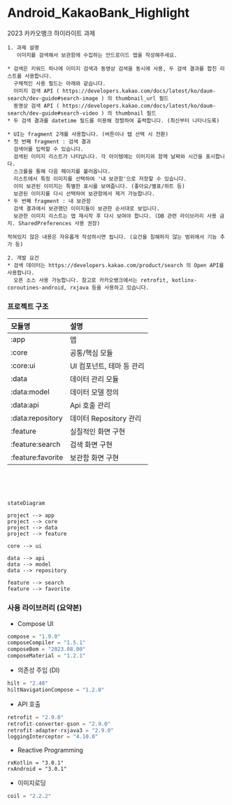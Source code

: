 # Android_KakaoBank_Highlight
 2023 카카오뱅크 하이라이트 과제

```
1. 과제 설명
   이미지를 검색해서 보관함에 수집하는 안드로이드 앱을 작성해주세요.

* 검색은 키워드 하나에 이미지 검색과 동영상 검색을 동시에 사용, 두 검색 결과를 합친 리스트를 사용합니다.
  구체적인 사용 필드는 아래와 같습니다.
  이미지 검색 API ( https://developers.kakao.com/docs/latest/ko/daum-search/dev-guide#search-image ) 의 thumbnail_url 필드
  동영상 검색 API ( https://developers.kakao.com/docs/latest/ko/daum-search/dev-guide#search-video ) 의 thumbnail 필드
* 두 검색 결과를 datetime 필드를 이용해 정렬하여 출력합니다. (최신부터 나타나도록)

* UI는 fragment 2개를 사용합니다. (버튼이나 탭 선택 시 전환)
* 첫 번째 fragment : 검색 결과
  검색어를 입력할 수 있습니다.
  검색된 이미지 리스트가 나타납니다. 각 아이템에는 이미지와 함께 날짜와 시간을 표시합니다.
  스크롤을 통해 다음 페이지를 불러옵니다.
  리스트에서 특정 이미지를 선택하여 '내 보관함'으로 저장할 수 있습니다.
  이미 보관된 이미지는 특별한 표시를 보여줍니다. (좋아요/별표/하트 등)
  보관된 이미지를 다시 선택하여 보관함에서 제거 가능합니다.
* 두 번째 fragment : 내 보관함
  검색 결과에서 보관했던 이미지들이 보관한 순서대로 보입니다.
  보관한 이미지 리스트는 앱 재시작 후 다시 보여야 합니다. (DB 관련 라이브러리 사용 금지. SharedPreferences 사용 권장)

적혀있지 않은 내용은 자유롭게 작성하시면 됩니다. (요건을 침해하지 않는 범위에서 기능 추가 등)

2. 개발 요건
* 검색 데이터는 https://developers.kakao.com/product/search 의 Open API를 사용합니다.
  오픈 소스 사용 가능합니다. 참고로 카카오뱅크에서는 retrofit, kotlinx-coroutines-android, rxjava 등을 사용하고 있습니다.
```

### 프로젝트 구조

|       모듈명       |           설명           |
|:-----------------|:------------------------|
| :app             | 앱                      |
| :core            | 공통/핵심 모듈             |
| :core:ui         |  UI 컴포넌트, 테마 등 관리   |
| :data            | 데이터 관리 모듈            |
| :data:model      | 데이터 모델 정의            |
| :data:api        | Api 호출 관리             |
| :data:repository | 데이터 Repository 관리     |
| :feature         | 실질적인 화면 구현          |
| :feature:search  | 검색 화면 구현             |
| :feature:favorite| 보관함 화면 구현            |

<br/><br/><br/>

```mermaid
stateDiagram

project --> app
project --> core
project --> data
project --> feature

core --> ui

data --> api
data --> model
data --> repository

feature --> search
feature --> favorite
```


### 사용 라이브러리 (요약본)

- Compose UI
```kotlin
compose = "1.9.0"
composeCompiler = "1.5.1"
composeBom = "2023.08.00"
composeMaterial = "1.2.1"
```

- 의존성 주입 (DI)
```kotlin
hilt = "2.48"
hiltNavigationCompose = "1.2.0"
```

- API 호출
```kotlin
retrofit = "2.9.0"
retrofit-converter-gson = "2.9.0"
retrofit-adapter-rxjava3 = "2.9.0"
loggingInterceptor = "4.10.0"
```

- Reactive Programming
```
rxKotlin = "3.0.1"
rxAndroid = "3.0.1"
```

- 이미지로딩
```kotlin
coil = "2.2.2"
```

